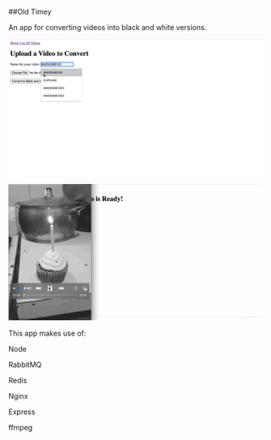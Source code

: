 ##Old Timey

An app for converting videos into black and white versions.

![](demo.gif)

![](demo2.gif)

This app makes use of:

Node

RabbitMQ

Redis

Nginx

Express

ffmpeg
